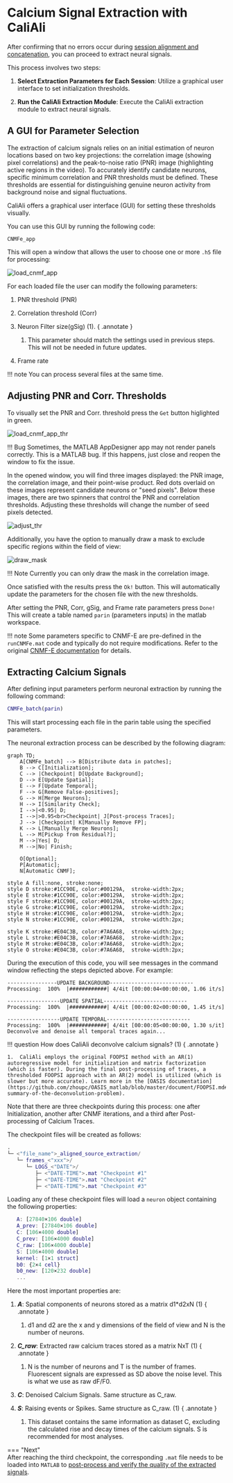 # Calcium Signal Extraction with CaliAli

After confirming that no errors occur during [session alignment and concatenation](alignment.md#main), you can proceed to extract neural signals.

This process involves two steps:

1. **Select Extraction Parameters for Each Session**: Utilize a graphical user interface to set initialization thresholds.
   
2. **Run the CaliAli Extraction Module**: Execute the CaliAli extraction module to extract neural signals.


## A GUI for Parameter Selection <a id="gui"></a>

The extraction of calcium signals relies on an initial estimation of neuron locations based on two key projections: the correlation image (showing pixel correlations) and the peak-to-noise ratio (PNR) image (highlighting active regions in the video). To accurately identify candidate neurons, specific minimum correlation and PNR thresholds must be defined. These thresholds are essential for distinguishing genuine neuron activity from background noise and signal fluctuations.

CaliAli offers a graphical user interface (GUI) for setting these thresholds visually.

You can use this GUI by running the following code:

```CNMFe_app```

This will open a window that allows the user to choose one or more `.h5` file for processing:

![load_cnmf_app](files/load_cnmf_app.gif)

For each loaded file the user can modify the following parameters:

1.	PNR threshold (PNR)
2.	Correlation threshold (Corr)
3.	Neuron Filter size(gSig) (1).
	{ .annotate }
	
	1.	This parameter should match the settings used in previous steps. This will not be needed in future updates.
	
4.	Frame rate

!!! note
	You can process several files at the same time.

## Adjusting PNR and Corr. Thresholds <a id="adjust_pnr"></a>

To visually set the PNR and Corr. threshold press the `Get` button higlighted in green.

![load_cnmf_app_thr](files/load_cnmf_app_thr.gif)

!!! Bug
	Sometimes, the MATLAB AppDesigner app may not render panels correctly. This is a MATLAB bug. If this happens, just close and reopen the window to fix the issue.

In the opened window, you will find three images displayed: the PNR image, the correlation image, and their point-wise product. Red dots overlaid on these images represent candidate neurons or "seed pixels". Below these images, there are two spinners that control the PNR and correlation thresholds. Adjusting these thresholds will change the number of seed pixels detected.


![adjust_thr](files/adjust_thr.gif)

Additionally, you have the option to manually draw a mask to exclude specific regions within the field of view:

![draw_mask](files/draw_mask.gif)

!!! Note
	Currently you can only draw the mask in the correlation image.
	
Once satisfied with the results press the `Ok!` button.
This will automatically update the parameters for the chosen file with the new thresholds. 

After setting the PNR, Corr, gSig, and Frame rate parameters press `Done!`
This will create a table named `parin` (parameters inputs) in the matlab workspace. 

!!! note
	Some parameters specific to CNMF-E are pre-defined in the `runCNMFe.mat` code and typically do not require modifications.  Refer to the original [CNMF-E documentation](https://github.com/zhoupc/CNMF_E/wiki/Pipeline#step-1-parameter-specification) for details.

## Extracting Calcium Signals <a id="ecs"></a>

After defining input parameters perform neuronal extraction by running the following command:

```matlab
CNMFe_batch(parin)
```
This will start processing each file in the parin table using the specified parameters.

The neuronal extraction process can be described by the following diagram:

``` mermaid
graph TD;
	A[CNMFe_batch] --> B[Distribute data in patches];
	B --> C[Initialization];
	C --> |Checkpoint| D[Update Background];
	D --> E[Update Spatial];
	E --> F[Update Temporal];
	F --> G[Remove False-positives];
	G --> H[Merge Neurons];
	H --> I[Similarity Check];
	I -->|<0.95| D;
	I -->|>0.95<br>Checkpoint| J[Post-process Traces];
	J --> |Checkpoint| K[Manually Remove FP];
	K --> L[Manually Merge Neurons];
	L --> M[Pickup from Residual?];
	M -->|Yes| D;
	M -->|No| Finish;	
	
	O[Optional];
	P[Automatic];
	N[Automatic CNMF];
	
style A fill:none, stroke:none;
style D stroke:#1CC90E, color:#00129A,  stroke-width:2px;
style E stroke:#1CC90E, color:#00129A,  stroke-width:2px;
style F stroke:#1CC90E, color:#00129A,  stroke-width:2px;
style G stroke:#1CC90E, color:#00129A,  stroke-width:2px;
style H stroke:#1CC90E, color:#00129A,  stroke-width:2px;
style N stroke:#1CC90E, color:#00129A,  stroke-width:2px;

style K stroke:#E04C3B, color:#7A6A68,  stroke-width:2px; 
style L stroke:#E04C3B, color:#7A6A68,  stroke-width:2px;
style M stroke:#E04C3B, color:#7A6A68,  stroke-width:2px;
style O stroke:#E04C3B, color:#7A6A68,  stroke-width:2px;
```
During the execution of this code, you will see messages in the command window reflecting the steps depicted above. For example:

```
----------------UPDATE BACKGROUND---------------------------
Processing:  100%  |############| 4/4it [00:00:04<00:00:00, 1.06 it/s]

-----------------UPDATE SPATIAL---------------------------
Processing:  100%  |############| 4/4it [00:00:02<00:00:00, 1.45 it/s]

-----------------UPDATE TEMPORAL---------------------------
Processing:  100%  |############| 4/4it [00:00:05<00:00:00, 1.30 s/it]
Deconvolve and denoise all temporal traces again...
```

!!! question
	How does CaliAli deconvolve calcium signals? (1)
	{ .annotate }

	1.	CaliAli employs the original FOOPSI method with an AR(1) autoregressive model for initialization and matrix factorization (which is faster). During the final post-processing of traces, a thresholded FOOPSI approach with an AR(2) model is utilized (which is slower but more accurate). Learn more in the [OASIS documentation](https://github.com/zhoupc/OASIS_matlab/blob/master/document/FOOPSI.md#brief-summary-of-the-deconvolution-problem).



Note that there are three checkpoints during this process: one after Initialization, another after CNMF iterations, and a third after Post-processing of Calcium Traces.

The checkpoint files will be created as follows: <a id="chk"></a>

``` matlab
.
└─ <"file_name">_aligned_source_extraction/
   └─ frames_<"xxx">/
      └─ LOGS_<"DATE">/
         ├─ <"DATE-TIME">.mat "Checkpoint #1"
         ├─ <"DATE-TIME">.mat "Checkpoint #2"
         ├─ <"DATE-TIME">.mat "Checkpoint #3"
```

Loading any of these checkpoint files will load a `neuron` object containing the following properties:

 ``` matlab
	A: [27840×106 double]
	A_prev: [27840×106 double]
	C: [106×4000 double]
	C_prev: [106×4000 double]
	C_raw: [106×4000 double]
	S: [106×4000 double]
	kernel: [1×1 struct]
	b0: {2×4 cell}
	b0_new: [120×232 double]
	...
 ```
 Here the most important properties are:
 
 1. ***A***: Spatial components of neurons stored as a matrix d1*d2xN (1)
	{ .annotate }
	
	1. d1 and d2 are the x and y dimensions of the field of view and N is the number of neurons.
	
2. ***C_raw***: Extracted raw calcium traces stored as a matrix NxT (1)
	{ .annotate }
	
	1. N is the number of neurons and T is the number of frames. Fluorescent signals are expressed as SD above the noise level. This is what we use as raw dF/F0.  

3.	***C***: Denoised Calcium Signals. Same structure as C_raw.
	
4.	***S***: Raising events or Spikes. Same structure as C_raw.	(1)
	{ .annotate }
	
	1. This dataset contains the same information as dataset C, excluding the calculated rise and decay times of the calcium signals. S is recommended for most analyses.

=== "Next"	
After reaching the third checkpoint, the corresponding `.mat` file needs to be loaded into `MATLAB` to [post-process and verify the quality of the extracted signals](Post.md).
	

